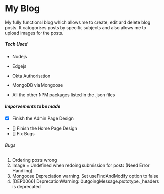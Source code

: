 # My Blog

My fully functional blog which allows me to create, edit and delete blog posts.
It catogorises posts by specific subjects and also allows me to upload images for the posts. 

##### Tech Used

* Nodejs
* Edgejs
* Okta Authorisation
* MongoDB via Mongoose 

* All the other NPM packages listed in the .json files

##### Imporvements to be made

- [x] Finish the Admin Page Design
- [] Finish the Home Page Design
- [] Fix Bugs

###### Bugs

1. Ordering posts wrong 
2. Image = Undefined when redoing submission for posts (Need Error Handling)
3. Mongoose Depreciation warning. Set useFindAndModify option to false
4. [DEP0066] DeprecationWarning: OutgoingMessage.prototype._headers is deprecated

